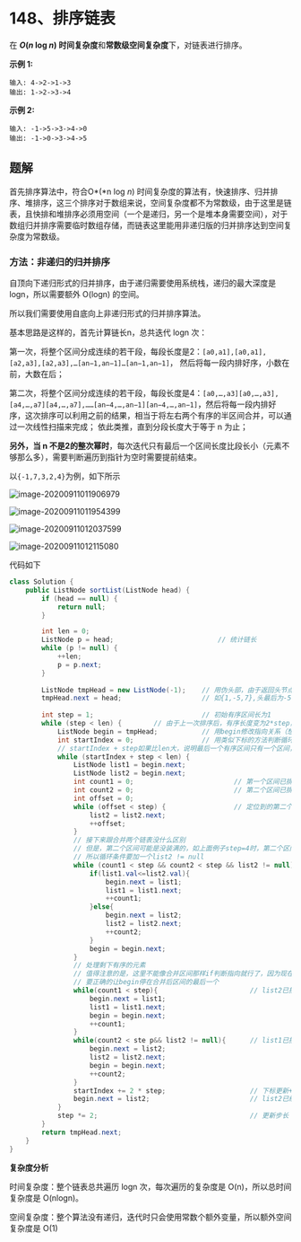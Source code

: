 # 148、排序链表

在 ***O*(*n* log *n*) 时间复杂度**和**常数级空间复杂度**下，对链表进行排序。

**示例 1:**

```
输入: 4->2->1->3
输出: 1->2->3->4
```

**示例 2:**

```
输入: -1->5->3->4->0
输出: -1->0->3->4->5
```



## 题解

首先排序算法中，符合O*(*n log *n*) 时间复杂度的算法有，快速排序、归并排序、堆排序，这三个排序对于数组来说，空间复杂度都不为常数级，由于这里是链表，且快排和堆排序必须用空间（一个是递归，另一个是堆本身需要空间），对于数组归并排序需要临时数组存储，而链表这里能用非递归版的归并排序达到空间复杂度为常数级。



### 方法：非递归的归并排序

自顶向下递归形式的归并排序，由于递归需要使用系统栈，递归的最大深度是 logn，所以需要额外 O(logn) 的空间。

所以我们需要使用自底向上非递归形式的归并排序算法。

基本思路是这样的，首先计算链长n，总共迭代 logn 次：

第一次，将整个区间分成连续的若干段，每段长度是2：`[a0,a1],[a0,a1],[a2,a3],[a2,a3],…[an−1,an−1]…[an−1,an−1]`， 然后将每一段内排好序，小数在前，大数在后；

第二次，将整个区间分成连续的若干段，每段长度是4：`[a0,…,a3][a0,…,a3],[a4,…,a7][a4,…,a7],……[an−4,…,an−1][an−4,…,an−1]`，然后将每一段内排好序，这次排序可以利用之前的结果，相当于将左右两个有序的半区间合并，可以通过一次线性扫描来完成；
依此类推，直到分段长度大于等于 n 为止；

**另外，当 n 不是2的整次幂时**，每次迭代只有最后一个区间长度比段长小（元素不够那么多），需要判断遍历到指针为空时需要提前结束。

以`{-1,7,3,2,4}`为例，如下所示

![image-20200911011906979](https://gitee.com/zero049/MyNoteImages/raw/master/image-20200911011906979.png)

![image-20200911011954399](https://gitee.com/zero049/MyNoteImages/raw/master/image-20200911011954399.png)

![image-20200911012037599](https://gitee.com/zero049/MyNoteImages/raw/master/image-20200911012037599.png)

![image-20200911012115080](https://gitee.com/zero049/MyNoteImages/raw/master/image-20200911012115080.png)

代码如下

```java
class Solution {
    public ListNode sortList(ListNode head) {
        if (head == null) {
            return null;
        }

        int len = 0;
        ListNode p = head;							// 统计链长
        while (p != null) {
            ++len;
            p = p.next;
        }
        
        ListNode tmpHead = new ListNode(-1);	// 用伪头部，由于返回头节点和原本的头不一定还是同一节点
        tmpHead.next = head;					// 如{1,-5,7},头最后为-5
        
        int step = 1;							// 初始有序区间长为1
        while (step < len) {		// 由于上一次排序后，有序长度变为2*step，当更新后的step>=len时，整个链表有序
            ListNode begin = tmpHead;			// 用begin修改指向关系（想想合并两个链表）
            int startIndex = 0;					// 用类似下标的方法判断循环结束
            // startIndex + step如果比len大，说明最后一个有序区间只有一个区间，且不一定有step那么大，不需要排序
            while (startIndex + step < len) {	
                ListNode list1 = begin.next;
                ListNode list2 = begin.next;
                int count1 = 0;							// 第一个区间已排序元素数
                int count2 = 0;							// 第二个区间已排序元素数
                int offset = 0;
                while (offset < step) {					// 定位到的第二个区间
                    list2 = list2.next;
                    ++offset;
                }
                // 接下来跟合并两个链表没什么区别
                // 但是，第二个区间可能是没装满的，如上面例子step=4时，第二个区间只有1个元素
                // 所以循环条件要加一个list2 != null
                while (count1 < step && count2 < step && list2 != null) {
                    if(list1.val<=list2.val){
                        begin.next = list1;
                        list1 = list1.next;
                        ++count1;
                    }else{
                        begin.next = list2;
                        list2 = list2.next;
                        ++count2;
                    }
                    begin = begin.next;
                }
                // 处理剩下有序的元素
                // 值得注意的是，这里不能像合并区间那样if判断指向就行了，因为现在只合并了2个区间，后面还有很多区间
                // 要正确的让begin停在合并后区间的最后一个
                while(count1 < step){						// list2已排序完
                    begin.next = list1;
                    list1 = list1.next;
                    begin = begin.next;
                    ++count1;
                }
                while(count2 < ste p&& list2 != null){		// list1已排序完
                    begin.next = list2;
                    list2 = list2.next;
                    begin = begin.next;
                    ++count2;
                }
                startIndex += 2 * step;						// 下标更新+2倍步长
                begin.next = list2;							// list2已经保存好下一次要合并区间的开头
            }
            step *= 2;										// 更新步长
        }
        return tmpHead.next;
    }
}
```

**复杂度分析**

时间复杂度：整个链表总共遍历 logn 次，每次遍历的复杂度是 O(n)，所以总时间复杂度是 O(nlogn)。

空间复杂度：整个算法没有递归，迭代时只会使用常数个额外变量，所以额外空间复杂度是 O(1)

